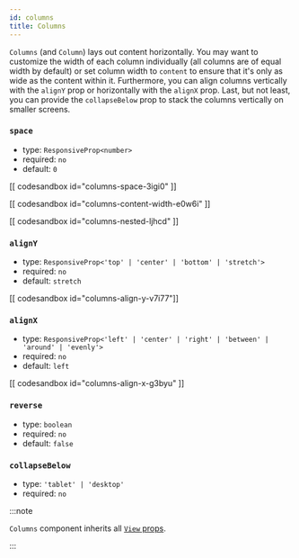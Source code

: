 ```yaml
---
id: columns
title: Columns
---
```


`Columns` (and `Column`) lays out content horizontally. You may want to customize the width of each column individually (all columns are of equal width by default) or set column width to `content` to ensure that it's only as wide as the content within it. Furthermore, you can align columns vertically with the `alignY` prop or horizontally with the `alignX` prop. Last, but not least, you can provide the `collapseBelow` prop to stack the columns vertically on smaller screens.

### `space`

- type: `ResponsiveProp<number>`
- required: `no`
- default: `0`

[[ codesandbox id="columns-space-3igi0" ]]

[[ codesandbox id="columns-content-width-e0w6i" ]]

[[ codesandbox id="columns-nested-ljhcd" ]]


### `alignY`

- type: `ResponsiveProp<'top' | 'center' | 'bottom' | 'stretch'>`
- required: `no`
- default: `stretch`

[[ codesandbox id="columns-align-y-v7i77"]]

### `alignX`

- type: `ResponsiveProp<'left' | 'center' | 'right' | 'between' | 'around' | 'evenly'>`
- required: `no`
- default: `left`

[[ codesandbox id="columns-align-x-g3byu" ]]

### `reverse`

- type: `boolean`
- required: `no`
- default: `false`

### `collapseBelow`

- type: `'tablet' | 'desktop'`
- required: `no`

:::note

`Columns` component inherits all [`View` props](https://reactnative.dev/docs/view).

:::
